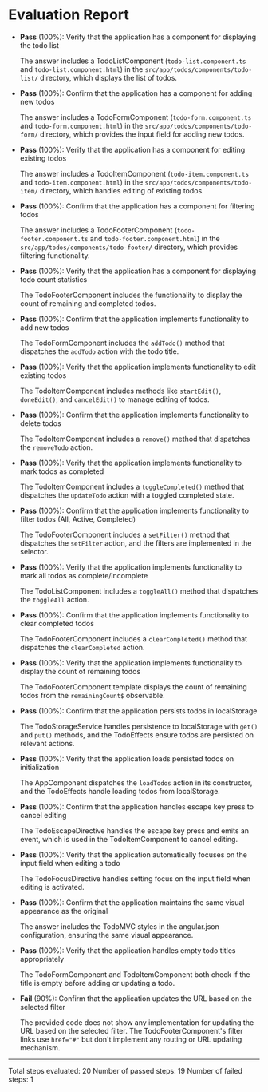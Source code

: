 # Evaluation Report

- **Pass** (100%): Verify that the application has a component for displaying the todo list
    
    The answer includes a TodoListComponent (`todo-list.component.ts` and `todo-list.component.html`) in the `src/app/todos/components/todo-list/` directory, which displays the list of todos.

- **Pass** (100%): Confirm that the application has a component for adding new todos
    
    The answer includes a TodoFormComponent (`todo-form.component.ts` and `todo-form.component.html`) in the `src/app/todos/components/todo-form/` directory, which provides the input field for adding new todos.

- **Pass** (100%): Verify that the application has a component for editing existing todos
    
    The answer includes a TodoItemComponent (`todo-item.component.ts` and `todo-item.component.html`) in the `src/app/todos/components/todo-item/` directory, which handles editing of existing todos.

- **Pass** (100%): Confirm that the application has a component for filtering todos
    
    The answer includes a TodoFooterComponent (`todo-footer.component.ts` and `todo-footer.component.html`) in the `src/app/todos/components/todo-footer/` directory, which provides filtering functionality.

- **Pass** (100%): Verify that the application has a component for displaying todo count statistics
    
    The TodoFooterComponent includes the functionality to display the count of remaining and completed todos.

- **Pass** (100%): Confirm that the application implements functionality to add new todos
    
    The TodoFormComponent includes the `addTodo()` method that dispatches the `addTodo` action with the todo title.

- **Pass** (100%): Verify that the application implements functionality to edit existing todos
    
    The TodoItemComponent includes methods like `startEdit()`, `doneEdit()`, and `cancelEdit()` to manage editing of todos.

- **Pass** (100%): Confirm that the application implements functionality to delete todos
    
    The TodoItemComponent includes a `remove()` method that dispatches the `removeTodo` action.

- **Pass** (100%): Verify that the application implements functionality to mark todos as completed
    
    The TodoItemComponent includes a `toggleCompleted()` method that dispatches the `updateTodo` action with a toggled completed state.

- **Pass** (100%): Confirm that the application implements functionality to filter todos (All, Active, Completed)
    
    The TodoFooterComponent includes a `setFilter()` method that dispatches the `setFilter` action, and the filters are implemented in the selector.

- **Pass** (100%): Verify that the application implements functionality to mark all todos as complete/incomplete
    
    The TodoListComponent includes a `toggleAll()` method that dispatches the `toggleAll` action.

- **Pass** (100%): Confirm that the application implements functionality to clear completed todos
    
    The TodoFooterComponent includes a `clearCompleted()` method that dispatches the `clearCompleted` action.

- **Pass** (100%): Verify that the application implements functionality to display the count of remaining todos
    
    The TodoFooterComponent template displays the count of remaining todos from the `remainingCount$` observable.

- **Pass** (100%): Confirm that the application persists todos in localStorage
    
    The TodoStorageService handles persistence to localStorage with `get()` and `put()` methods, and the TodoEffects ensure todos are persisted on relevant actions.

- **Pass** (100%): Verify that the application loads persisted todos on initialization
    
    The AppComponent dispatches the `loadTodos` action in its constructor, and the TodoEffects handle loading todos from localStorage.

- **Pass** (100%): Confirm that the application handles escape key press to cancel editing
    
    The TodoEscapeDirective handles the escape key press and emits an event, which is used in the TodoItemComponent to cancel editing.

- **Pass** (100%): Verify that the application automatically focuses on the input field when editing a todo
    
    The TodoFocusDirective handles setting focus on the input field when editing is activated.

- **Pass** (100%): Confirm that the application maintains the same visual appearance as the original
    
    The answer includes the TodoMVC styles in the angular.json configuration, ensuring the same visual appearance.

- **Pass** (100%): Verify that the application handles empty todo titles appropriately
    
    The TodoFormComponent and TodoItemComponent both check if the title is empty before adding or updating a todo.

- **Fail** (90%): Confirm that the application updates the URL based on the selected filter
    
    The provided code does not show any implementation for updating the URL based on the selected filter. The TodoFooterComponent's filter links use `href="#"` but don't implement any routing or URL updating mechanism.

---

Total steps evaluated: 20
Number of passed steps: 19
Number of failed steps: 1